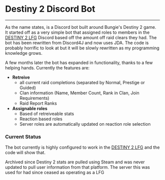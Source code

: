 # Destiny 2 Discord Bot 

---

As the name states, is a Discord bot built around Bungie's Destiny 2 game. It started off as a very simple bot that assigned roles to members in the [DESTINY 2 LFG](https://github.com/ROMVoid95/Destiny-2-Discord-Bot) Discord based off the amount off raid clears they had. 
The bot has been rewritten from Discord4J and now uses JDA. The code is probably horrific to look at but it will be slowly rewritten as my programming knowledge grows.

A few months later the bot has expanded in functionality, thanks to a few helping hands. Currently the features are:

 - **Retreive** 
   - all current raid completions (separated by Normal, Prestige or Guided)
   - Clan information (Name, Member Count, Rank in Clan, Join Requirements)
   - Raid Report Ranks
 - **Assignable roles**
   - Based of retreiveable stats
   - Reaction based roles
   - Server roles are automatically updated on reaction role selection


### Current Status
The bot currently is highly configured to work in the [DESTINY 2 LFG](https://github.com/ROMVoid95/Destiny-2-Discord-Bot) and the code will show that.

Archived since Destiny 2 stats are pulled using Steam and was never updated to pull user information from that platform. The server this was used for had since ceased as operating as a LFG
